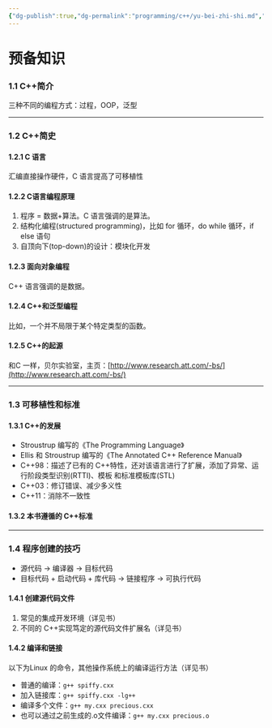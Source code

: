 ```yaml
---
{"dg-publish":true,"dg-permalink":"programming/c++/yu-bei-zhi-shi.md","permalink":"/programming/c++/yu-bei-zhi-shi.md/"}
---
```



# 预备知识

### 1.1 C++简介

三种不同的编程方式：过程，OOP，泛型

***

### 1.2 C++简史

#### 1.2.1 C 语言

汇编直接操作硬件，C 语言提高了可移植性

#### 1.2.2 C语言编程原理

1. 程序 = 数据+算法。C 语言强调的是算法。
2. 结构化编程(structured programming)，比如 for 循环，do while 循环，if else 语句
3. 自顶向下(top-down)的设计：模块化开发

#### 1.2.3 面向对象编程

C++ 语言强调的是数据。

#### 1.2.4 C++和泛型编程

比如，一个并不局限于某个特定类型的函数。

#### 1.2.5 C++的起源

和C 一样，贝尔实验室，主页：[http://www.research.att.com/-bs/](http://www.research.att.com/-bs/)

***

### 1.3 可移植性和标准

#### 1.3.1 C++的发展

* Stroustrup 编写的《The Programming Language》
* Ellis 和 Stroustrup 编写的《The Annotated C++ Reference Manual》
* C++98：描述了已有的 C++特性，还对该语言进行了扩展，添加了异常、运行阶段类型识别(RTTI)、模板 和标准模板库(STL)
* C++03：修订错误、减少多义性
* C++11：消除不一致性

#### 1.3.2 本书遵循的 C++标准

***

### 1.4 程序创建的技巧

* 源代码 -> 编译器 -> 目标代码
* 目标代码 + 启动代码 + 库代码 -> 链接程序 -> 可执行代码

#### 1.4.1 创建源代码文件

1. 常见的集成开发环境（详见书）
2. 不同的 C++实现笃定的源代码文件扩展名（详见书）

#### 1.4.2 编译和链接

以下为Linux 的命令，其他操作系统上的编译运行方法（详见书）

* 普通的编译：`g++ spiffy.cxx`
* 加入链接库：`g++ spiffy.cxx -lg++`
* 编译多个文件：`g++ my.cxx precious.cxx`&#x20;
* 也可以通过之前生成的.o文件编译：`g++ my.cxx precious.o`